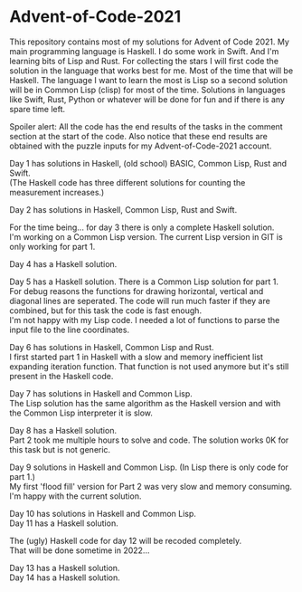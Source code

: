 # Advent-of-Code-2021

This repository contains most of my solutions for Advent of Code 2021.
My main programming language is Haskell. I do some work in Swift. And I'm learning bits of Lisp and Rust.
For collecting the stars I will first code the solution in the language that works best for me. 
Most of the time that will be Haskell.
The language I want to learn the most is Lisp so a second solution will be in Common Lisp (clisp) for most of the time. 
Solutions in languages like Swift, Rust, Python or whatever will be done for fun and if there is any spare time left.

Spoiler alert: All the code has the end results of the tasks in the comment section at the start of the code.
Also notice that these end results are obtained with the puzzle inputs for my Advent-of-Code-2021 account.

Day 1 has solutions in Haskell, (old school) BASIC, Common Lisp, Rust and Swift.\
(The Haskell code has three different solutions for counting the measurement increases.) 

Day 2 has solutions in Haskell, Common Lisp, Rust and Swift.

For the time being... for day 3 there is only a complete Haskell solution.\
I'm working on a Common Lisp version.
The current Lisp version in GIT is only working for part 1.

Day 4 has a Haskell solution.

Day 5 has a Haskell solution. There is a Common Lisp solution for part 1.\
For debug reasons the functions for drawing horizontal, vertical and diagonal lines are seperated.
The code will run much faster if they are combined, but for this task the code is fast enough.\
I'm not happy with my Lisp code. I needed a lot of functions to parse the input file to the line coordinates.

Day 6 has solutions in Haskell, Common Lisp and Rust.\
I first started part 1 in Haskell with a slow and memory inefficient list expanding iteration function.
That function is not used anymore but it's still present in the Haskell code. 

Day 7 has solutions in Haskell and Common Lisp. \
The Lisp solution has the same algorithm as the Haskell version and with the Common Lisp interpreter it is slow.

Day 8 has a Haskell solution. \
Part 2 took me multiple hours to solve and code. The solution works 0K for this task but is not generic.

Day 9 solutions in Haskell and Common Lisp. (In Lisp there is only code for part 1.) \
My first 'flood fill' version for Part 2 was very slow and memory consuming. I'm happy with the current solution.

Day 10 has solutions in Haskell and Common Lisp. \
Day 11 has a Haskell solution.

The (ugly) Haskell code for day 12 will be recoded completely. \
That will be done sometime in 2022...

Day 13 has a Haskell solution. \
Day 14 has a Haskell solution.
